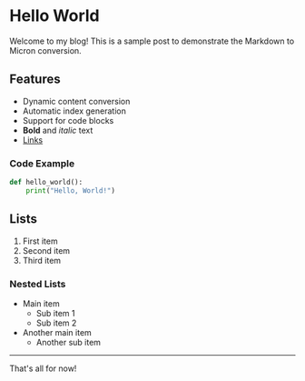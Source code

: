 # Hello World

Welcome to my blog! This is a sample post to demonstrate the Markdown to Micron conversion.

## Features

* Dynamic content conversion
* Automatic index generation
* Support for code blocks
* **Bold** and *italic* text
* [Links](https://example.com)

### Code Example

```python
def hello_world():
    print("Hello, World!")
```

## Lists

1. First item
2. Second item
3. Third item

### Nested Lists

* Main item
  * Sub item 1
  * Sub item 2
* Another main item
  * Another sub item

---

That's all for now! 